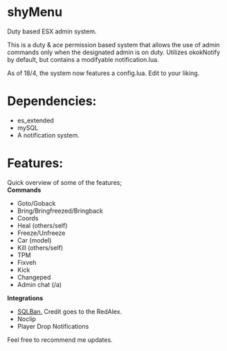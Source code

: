 # shyMenu
Duty based ESX admin system.

This is a duty & ace permission based system that allows the use of admin commands only when the designated admin is on duty. Utilizes okokNotify by default, but contains a modifyable notification.lua.<br>

As of 18/4, the system now features a config.lua. Edit to your liking.

# Dependencies:
- es_extended <br>
- mySQL <br>
- A notification system. <br>

# Features:
Quick overview of some of the features; <br>
<b>Commands</b> <br>
- Goto/Goback <br>
- Bring/Bringfreezed/Bringback <br>
- Coords <br>
- Heal (others/self) <br>
- Freeze/Unfreeze <br>
- Car (model)<br>
- Kill (others/self) <br>
- TPM <br>
- Fixveh <br>
- Kick <br>
- Changeped <br>
- Admin chat (/a) <br>

<b>Integrations</b> <br>
- <a href="https://github.com/RedAlex/FiveM-BanSql">SQLBan.</a> Credit goes to the RedAlex. <br>
- Noclip <br>
- Player Drop Notifications <br>

Feel free to recommend me updates.  <br>
